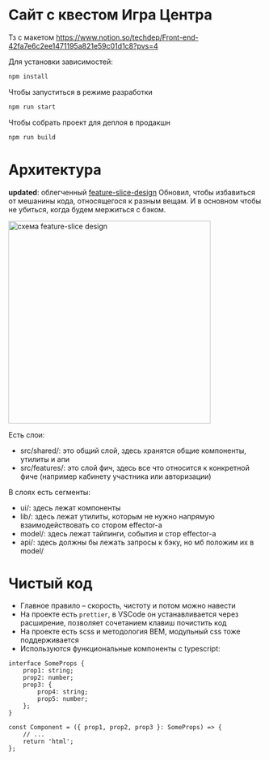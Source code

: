 # Сайт с квестом Игра Центра

Тз с макетом https://www.notion.so/techdep/Front-end-42fa7e6c2ee1471195a821e59c01d1c8?pvs=4

Для установки зависимостей:

```bash
npm install
```

Чтобы запуститься в режиме разработки

```bash
npm run start
```

Чтобы собрать проект для деплоя в продакшн

```bash
npm run build
```

# Архитектура

**updated**: облегченный [feature-slice-design](https://habr.com/ru/companies/inDrive/articles/693768/)
Обновил, чтобы избавиться от мешанины кода, относящегося к разным вещам.
И в основном чтобы не убиться, когда будем мержиться с бэком.

<img src="https://raw.githubusercontent.com/sarmong/documentation/master/website/static/img/visual_schema.jpg" alt="схема feature-slice design" width="400"/>

Есть слои:

-   src/shared/: это общий слой, здесь хранятся общие компоненты, утилиты и апи
-   src/features/: это слой фич, здесь все что относится к конкретной фиче (например кабинету участника или авторизации)

В слоях есть сегменты:

-   ui/: здесь лежат компоненты
-   lib/: здесь лежат утилиты, которым не нужно напрямую взаимодействовать со стором effector-а
-   model/: здесь лежат тайпинги, события и стор effector-а
-   api/: здесь должны бы лежать запросы к бэку, но мб положим их в model/

# Чистый код

-   Главное правило – скорость, чистоту и потом можно навести
-   На проекте есть `prettier`, в VSCode он устанавливается через расширение, позволяет сочетанием клавиш почистить код
-   На проекте есть scss и методология BEM, модульный css тоже поддерживается
-   Используются функциональные компоненты с typescript:

```tsx
interface SomeProps {
    prop1: string;
    prop2: number;
    prop3: {
        prop4: string;
        prop5: number;
    };
}

const Component = ({ prop1, prop2, prop3 }: SomeProps) => {
    // ...
    return 'html';
};
```
